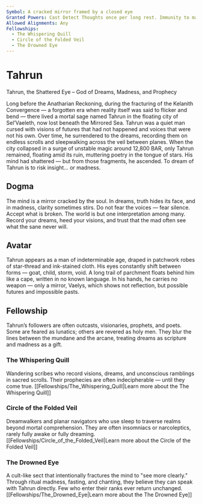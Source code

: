 ```yaml
---
Symbol: A cracked mirror framed by a closed eye
Granted Powers: Cast Detect Thoughts once per long rest. Immunity to magical sleep; dreams may be prophetic at DM's discretion.
Allowed Alignments: Any
Fellowships:
  - The Whispering Quill
  - Circle of the Folded Veil
  - The Drowned Eye
---
```


# Tahrun

Tahrun, the Shattered Eye – God of Dreams, Madness, and Prophecy

Long before the Anatharian Reckoning, during the fracturing of the Kelanith Convergence — a forgotten era when reality itself was said to flicker and bend — there lived a mortal sage named Tahrun in the floating city of Sel’Vaeleth, now lost beneath the Mirrored Sea. Tahrun was a quiet man cursed with visions of futures that had not happened and voices that were not his own. Over time, he surrendered to the dreams, recording them on endless scrolls and sleepwalking across the veil between planes. When the city collapsed in a surge of unstable magic around 12,800 BAR, only Tahrun remained, floating amid its ruin, muttering poetry in the tongue of stars. His mind had shattered — but from those fragments, he ascended. To dream of Tahrun is to risk insight… or madness.

## Dogma
The mind is a mirror cracked by the soul. In dreams, truth hides its face, and in madness, clarity sometimes stirs. Do not fear the voices — fear silence. Accept what is broken. The world is but one interpretation among many. Record your dreams, heed your visions, and trust that the mad often see what the sane never will.

## Avatar
Tahrun appears as a man of indeterminable age, draped in patchwork robes of star-thread and ink-stained cloth. His eyes constantly shift between forms — goat, child, storm, void. A long trail of parchment floats behind him like a cape, written in no known language. In his hands, he carries no weapon — only a mirror, Vaelys, which shows not reflection, but possible futures and impossible pasts.

## Fellowship
Tahrun’s followers are often outcasts, visionaries, prophets, and poets. Some are feared as lunatics; others are revered as holy men. They blur the lines between the mundane and the arcane, treating dreams as scripture and madness as a gift.

### The Whispering Quill
Wandering scribes who record visions, dreams, and unconscious ramblings in sacred scrolls. Their prophecies are often indecipherable — until they come true.
[[Fellowships/The_Whispering_Quill|Learn more about the The Whispering Quill]]

### Circle of the Folded Veil
Dreamwalkers and planar navigators who use sleep to traverse realms beyond mortal comprehension. They are often insomniacs or narcoleptics, rarely fully awake or fully dreaming.
[[Fellowships/Circle_of_the_Folded_Veil|Learn more about the Circle of the Folded Veil]]

### The Drowned Eye
A cult-like sect that intentionally fractures the mind to "see more clearly." Through ritual madness, fasting, and chanting, they believe they can speak with Tahrun directly. Few who enter their ranks ever return unchanged.
[[Fellowships/The_Drowned_Eye|Learn more about the The Drowned Eye]]